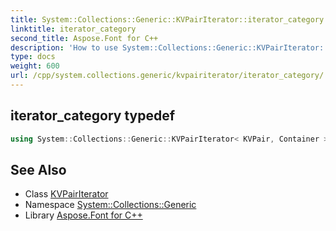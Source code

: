 ```yaml
---
title: System::Collections::Generic::KVPairIterator::iterator_category typedef
linktitle: iterator_category
second_title: Aspose.Font for C++
description: 'How to use System::Collections::Generic::KVPairIterator::iterator_category typedef of System::Collections::Generic::KVPairIterator class in C++.'
type: docs
weight: 600
url: /cpp/system.collections.generic/kvpairiterator/iterator_category/
---
```

## iterator_category typedef




```cpp
using System::Collections::Generic::KVPairIterator< KVPair, Container >::iterator_category =  std::bidirectional_iterator_tag
```

## See Also

* Class [KVPairIterator](../)
* Namespace [System::Collections::Generic](../../)
* Library [Aspose.Font for C++](../../../)
